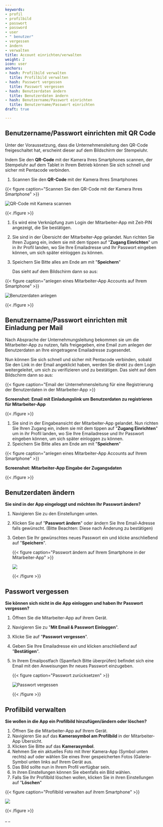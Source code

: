 ```yaml
---
keywords:
- profil
- profilbild
- passwort
- password
- user
- " benutzer"
- vergessen
- ändern
- verwalten
title: Account einrichten/verwalten
weight: 2
icon: user
anchors:
- hash: Profilbild verwalten
  title: Profilbild verwalten
- hash: Passwort vergessen
  title: Passwort vergessen
- hash: Benutzerdaten ändern
  title: Benutzerdaten ändern
- hash: Benutzername/Passwort einrichten
  title: Benutzername/Passwort einrichten
draft: true

---
```

## Benutzername/Passwort einrichten mit QR Code

Unter der Voraussetzung, dass die Unternehmensleitung den QR-Code freigeschaltet hat, erscheint dieser auf dem Bildschirm der Stempeluhr.

Indem Sie den **QR-Code** mit der Kamera Ihres Smartphones scannen, der Stempeluhr auf dem Tablet in Ihrem Betrieb können Sie sich schnell und sicher mit Pentacode verbinden.

1. Scannen Sie den **QR-Code** mit der Kamera Ihres Smartphones

{{< figure caption="Scannen Sie den QR-Code mit der Kamera Ihres Smartphone" >}}

![QR-Code mit Kamera scannen](/uploads/stempel_pfeil_qrcode_ipad.png "scannen des QR-Codes auf der Stempeluhr")

{{< /figure >}}

1. Es wird eine Verknüpfung zum Login der Mitarbeiter-App mit Zeit-PIN angezeigt, die Sie bestätigen.
2. Sie sind in der Übersicht der Mitarbeiter-App gelandet. Nun richten Sie Ihren Zugang ein, indem sie mit dem tippen auf "**Zugang Einrichten**" um in ihr Profil landen, wo Sie Ihre Emailadresse und Ihr Passwort eingeben können, um sich später einloggen zu können.
3. Speichern Sie Bitte alles am Ende am mit "**Speichern**"

   Das sieht auf dem Bildschirm dann so aus:

{{< figure caption="anlegen eines Mitarbeiter-App Accounts auf Ihrem Smartphone" >}}

![Benutzerdaten anlegen](/uploads/drei_handy_nebeneinander_bsp_zugang_einrichten2.png "Daten anlegen Mitarbeite-App")

{{< /figure >}}

## Benutzername/Passwort einrichten mit Einladung per Mail

Nach Absprache der Unternehmungsleitung bekommen sie um die Mitarbeiter-App zu nutzen, falls freigegeben, eine Email zum anlegen der Benutzerdaten an Ihre eingetragene Emailadresse zugesendet.

Nun können Sie sich schnell und sicher mit Pentacode verbinden, sobald Sie den Link in der Email angeklickt haben, werden Sie direkt zu dem Login weitergeleitet, um sich zu verifizieren und zu bestätigen. Das sieht auf dem Bildschirm dann so aus:

{{< figure caption="Email der Unternehmensleitung für eine Registrierung der Benutzerdaten in der Mitarbeiter-App >}}

**Screenshot: Email mit Einladungslink um Benutzerdaten zu registrieren für Mitarbeiter-App**

{{< /figure >}}

1. Sie sind in der Eingabeansicht der Mitarbeiter-App gelandet. Nun richten Sie Ihren Zugang ein, indem sie mit dem tippen auf "**Zugang Einrichten**" um in ihr Profil landen, wo Sie Ihre Emailadresse und Ihr Passwort eingeben können, um sich später einloggen zu können.
2. Speichern Sie Bitte alles am Ende am mit "**Speichern**"

{{< figure caption="anlegen eines Mitarbeiter-App Accounts auf Ihrem Smartphone" >}}

**Screenshot: Mitarbeiter-App Eingabe der Zugangsdaten**

{{< /figure >}}

## Benutzerdaten ändern

**Sie sind in der App eingeloggt und möchten Ihr Passwort ändern?**

1. Navigieren Sie zu den Einstellungen unten.
2. Klicken Sie auf "**Passwort ändern**" oder ändern Sie Ihre Email-Adresse falls gewünscht. (Bitte Beachten: Diese nach Änderung zu bestätigen)
3. Geben Sie Ihr gewünschtes neues Passwort ein und klicke anschließend auf "**Speichern**".

   {{< figure caption="Passwort ändern auf Ihrem Smartphone in der Mitarbeiter-App" >}}

   ![](/uploads/zwei_handy_nebeneinander_lang_bsp_daten_aendern.png)

   {{< /figure >}}

## Passwort vergessen

**Sie können sich nicht in die App einloggen und haben Ihr Passwort vergessen?**

1. Öffnen Sie die Mitarbeiter-App auf ihrem Gerät.
2. Navigieren Sie zu "**Mit Email & Passwort Einloggen**".
3. Klicke Sie auf "**Passwort vergessen**".
4. Geben Sie Ihre Emailadresse  ein und klicken anschließend auf "**Bestätigen**".
5. In Ihrem Emailpostfach (Spamfach Bitte überprüfen) befindet sich eine Email mit den Anweisungen Ihr neues Passwort einzugeben.

   {{< figure caption="Passwort zurücksetzen" >}}

   ![Passwort vergessen](/uploads/drei_handys_passwort_zuruecksetzen-1.png "Passwort vergessen")

   {{< /figure >}}

## Profilbild verwalten

**Sie wollen in die App ein Profilbild hinzufügen/ändern oder löschen?**

1. Öffnen Sie die Mitarbeiter-App auf Ihrem Gerät.
2. Navigieren Sie auf das **Kamerasymbol am Profilbild** in der Mitarbeiter-App Übersicht.
3. Klicken Sie Bitte auf das **Kamerasymbol**.
4. Nehmen Sie ein aktuelles Foto mit Ihrer Kamera-App (Symbol unten rechts) auf oder wählen Sie eines Ihrer gespeicherten Fotos (Galerie-Symbol unten links auf Ihrem Gerät aus.
5. Das Bild sollte nun in Ihrem Profil verfügbar sein.
6. In ihren Einstellungen können Sie ebenfalls ein Bild wählen.
7. Falls Sie Ihr Profilbild löschen wollen, klicken Sie in ihren Einstellungen auf "**Löschen**"

{{< figure caption="Profilbild verwalten auf ihrem Smartphone" >}}

![](/uploads/drei_handy_nebeneinander_bsp_profilbild_verwalten.png)

{{< /figure >}}

_ _